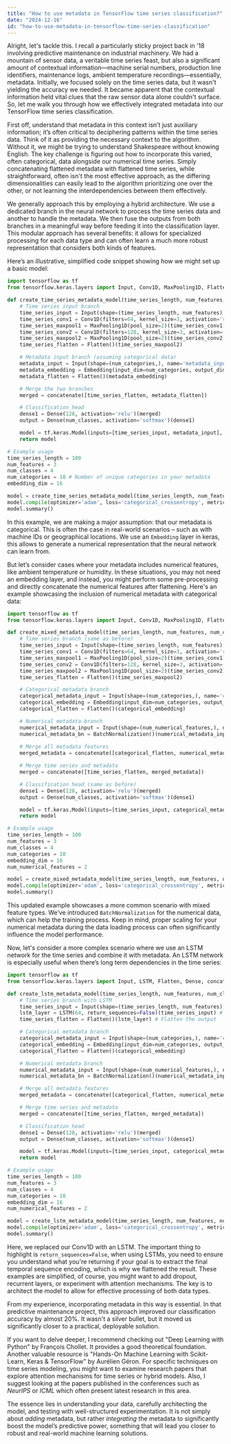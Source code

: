 ```yaml
---
title: "How to use metadata in TensorFlow time series classification?"
date: "2024-12-16"
id: "how-to-use-metadata-in-tensorflow-time-series-classification"
---
```


Alright, let's tackle this. I recall a particularly sticky project back in '18 involving predictive maintenance on industrial machinery. We had a mountain of sensor data, a veritable time series feast, but also a significant amount of contextual information—machine serial numbers, production line identifiers, maintenance logs, ambient temperature recordings—essentially, metadata. Initially, we focused solely on the time series data, but it wasn't yielding the accuracy we needed. It became apparent that the contextual information held vital clues that the raw sensor data alone couldn't surface. So, let me walk you through how we effectively integrated metadata into our TensorFlow time series classification.

First off, understand that metadata in this context isn’t just auxiliary information; it’s often critical to deciphering patterns within the time series data. Think of it as providing the necessary context to the algorithm. Without it, we might be trying to understand Shakespeare without knowing English. The key challenge is figuring out how to incorporate this varied, often categorical, data alongside our numerical time series. Simply concatenating flattened metadata with flattened time series, while straightforward, often isn't the most effective approach, as the differing dimensionalities can easily lead to the algorithm prioritizing one over the other, or not learning the interdependencies between them effectively.

We generally approach this by employing a hybrid architecture. We use a dedicated branch in the neural network to process the time series data and another to handle the metadata. We then fuse the outputs from both branches in a meaningful way before feeding it into the classification layer. This modular approach has several benefits: it allows for specialized processing for each data type and can often learn a much more robust representation that considers both kinds of features.

Here’s an illustrative, simplified code snippet showing how we might set up a basic model:

```python
import tensorflow as tf
from tensorflow.keras.layers import Input, Conv1D, MaxPooling1D, Flatten, Dense, concatenate, Embedding

def create_time_series_metadata_model(time_series_length, num_features, num_classes, num_categories, embedding_dim):
    # Time series input branch
    time_series_input = Input(shape=(time_series_length, num_features), name='time_series_input')
    time_series_conv1 = Conv1D(filters=64, kernel_size=3, activation='relu')(time_series_input)
    time_series_maxpool1 = MaxPooling1D(pool_size=2)(time_series_conv1)
    time_series_conv2 = Conv1D(filters=128, kernel_size=3, activation='relu')(time_series_maxpool1)
    time_series_maxpool2 = MaxPooling1D(pool_size=2)(time_series_conv2)
    time_series_flatten = Flatten()(time_series_maxpool2)

    # Metadata input branch (assuming categorical data)
    metadata_input = Input(shape=(num_categories,), name='metadata_input')
    metadata_embedding = Embedding(input_dim=num_categories, output_dim=embedding_dim)(metadata_input)
    metadata_flatten = Flatten()(metadata_embedding)

    # Merge the two branches
    merged = concatenate([time_series_flatten, metadata_flatten])

    # Classification head
    dense1 = Dense(128, activation='relu')(merged)
    output = Dense(num_classes, activation='softmax')(dense1)

    model = tf.keras.Model(inputs=[time_series_input, metadata_input], outputs=output)
    return model

# Example usage
time_series_length = 100
num_features = 3
num_classes = 4
num_categories = 10 # Number of unique categories in your metadata
embedding_dim = 16

model = create_time_series_metadata_model(time_series_length, num_features, num_classes, num_categories, embedding_dim)
model.compile(optimizer='adam', loss='categorical_crossentropy', metrics=['accuracy'])
model.summary()
```

In this example, we are making a major assumption: that our metadata is categorical. This is often the case in real-world scenarios – such as with machine IDs or geographical locations. We use an `Embedding` layer in keras, this allows to generate a numerical representation that the neural network can learn from.

But let’s consider cases where your metadata includes numerical features, like ambient temperature or humidity. In these situations, you may not need an embedding layer, and instead, you might perform some pre-processing and directly concatenate the numerical features after flattening. Here's an example showcasing the inclusion of numerical metadata with categorical data:

```python
import tensorflow as tf
from tensorflow.keras.layers import Input, Conv1D, MaxPooling1D, Flatten, Dense, concatenate, Embedding, BatchNormalization

def create_mixed_metadata_model(time_series_length, num_features, num_classes, num_categories, embedding_dim, num_numerical_features):
    # Time series branch (same as before)
    time_series_input = Input(shape=(time_series_length, num_features), name='time_series_input')
    time_series_conv1 = Conv1D(filters=64, kernel_size=3, activation='relu')(time_series_input)
    time_series_maxpool1 = MaxPooling1D(pool_size=2)(time_series_conv1)
    time_series_conv2 = Conv1D(filters=128, kernel_size=3, activation='relu')(time_series_maxpool1)
    time_series_maxpool2 = MaxPooling1D(pool_size=2)(time_series_conv2)
    time_series_flatten = Flatten()(time_series_maxpool2)

    # Categorical metadata branch
    categorical_metadata_input = Input(shape=(num_categories,), name='categorical_metadata_input')
    categorical_embedding = Embedding(input_dim=num_categories, output_dim=embedding_dim)(categorical_metadata_input)
    categorical_flatten = Flatten()(categorical_embedding)

    # Numerical metadata branch
    numerical_metadata_input = Input(shape=(num_numerical_features,), name='numerical_metadata_input')
    numerical_metadata_bn = BatchNormalization()(numerical_metadata_input) # Optional, but good practice
    
    # Merge all metadata features
    merged_metadata = concatenate([categorical_flatten, numerical_metadata_bn])

    # Merge time series and metadata
    merged = concatenate([time_series_flatten, merged_metadata])

    # Classification head (same as before)
    dense1 = Dense(128, activation='relu')(merged)
    output = Dense(num_classes, activation='softmax')(dense1)

    model = tf.keras.Model(inputs=[time_series_input, categorical_metadata_input, numerical_metadata_input], outputs=output)
    return model

# Example usage
time_series_length = 100
num_features = 3
num_classes = 4
num_categories = 10
embedding_dim = 16
num_numerical_features = 2

model = create_mixed_metadata_model(time_series_length, num_features, num_classes, num_categories, embedding_dim, num_numerical_features)
model.compile(optimizer='adam', loss='categorical_crossentropy', metrics=['accuracy'])
model.summary()
```

This updated example showcases a more common scenario with mixed feature types. We’ve introduced `BatchNormalization` for the numerical data, which can help the training process. Keep in mind, proper scaling for your numerical metadata during the data loading process can often significantly influence the model performance.

Now, let's consider a more complex scenario where we use an LSTM network for the time series and combine it with metadata. An LSTM network is especially useful when there’s long term dependencies in the time series:

```python
import tensorflow as tf
from tensorflow.keras.layers import Input, LSTM, Flatten, Dense, concatenate, Embedding, BatchNormalization, TimeDistributed

def create_lstm_metadata_model(time_series_length, num_features, num_classes, num_categories, embedding_dim, num_numerical_features):
    # Time series branch with LSTM
    time_series_input = Input(shape=(time_series_length, num_features), name='time_series_input')
    lstm_layer = LSTM(64, return_sequences=False)(time_series_input) # Notice return_sequences=False
    time_series_flatten = Flatten()(lstm_layer) # Flatten the output

    # Categorical metadata branch
    categorical_metadata_input = Input(shape=(num_categories,), name='categorical_metadata_input')
    categorical_embedding = Embedding(input_dim=num_categories, output_dim=embedding_dim)(categorical_metadata_input)
    categorical_flatten = Flatten()(categorical_embedding)

    # Numerical metadata branch
    numerical_metadata_input = Input(shape=(num_numerical_features,), name='numerical_metadata_input')
    numerical_metadata_bn = BatchNormalization()(numerical_metadata_input)

    # Merge all metadata features
    merged_metadata = concatenate([categorical_flatten, numerical_metadata_bn])

    # Merge time series and metadata
    merged = concatenate([time_series_flatten, merged_metadata])

    # Classification head
    dense1 = Dense(128, activation='relu')(merged)
    output = Dense(num_classes, activation='softmax')(dense1)

    model = tf.keras.Model(inputs=[time_series_input, categorical_metadata_input, numerical_metadata_input], outputs=output)
    return model

# Example usage
time_series_length = 100
num_features = 3
num_classes = 4
num_categories = 10
embedding_dim = 16
num_numerical_features = 2

model = create_lstm_metadata_model(time_series_length, num_features, num_classes, num_categories, embedding_dim, num_numerical_features)
model.compile(optimizer='adam', loss='categorical_crossentropy', metrics=['accuracy'])
model.summary()
```

Here, we replaced our Conv1D with an LSTM. The important thing to highlight is `return_sequences=False`, when using LSTMs, you need to ensure you understand what you're returning if your goal is to extract the final temporal sequence encoding, which is why we flattened the result. These examples are simplified, of course, you might want to add dropout, recurrent layers, or experiment with attention mechanisms. The key is to architect the model to allow for effective processing of both data types.

From my experience, incorporating metadata in this way is essential. In that predictive maintenance project, this approach improved our classification accuracy by almost 20%. It wasn't a silver bullet, but it moved us significantly closer to a practical, deployable solution.

If you want to delve deeper, I recommend checking out "Deep Learning with Python" by François Chollet. It provides a good theoretical foundation. Another valuable resource is "Hands-On Machine Learning with Scikit-Learn, Keras & TensorFlow" by Aurélien Géron. For specific techniques on time series modeling, you might want to examine research papers that explore attention mechanisms for time series or hybrid models. Also, I suggest looking at the papers published in the conferences such as *NeurIPS* or *ICML* which often present latest research in this area.

The essence lies in understanding your data, carefully architecting the model, and testing with well-structured experimentation. It is not simply about *adding* metadata, but rather *integrating* the metadata to significantly boost the model’s predictive power, something that will lead you closer to robust and real-world machine learning solutions.
